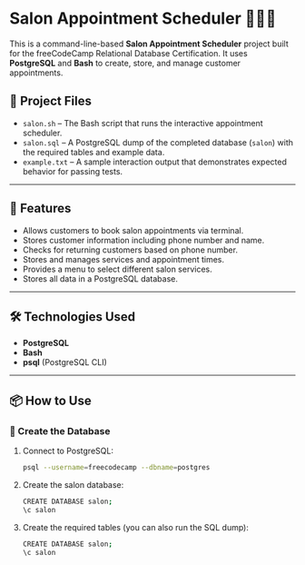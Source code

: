 # Salon Appointment Scheduler 💇‍♀️💈

This is a command-line-based **Salon Appointment Scheduler** project built for the freeCodeCamp Relational Database Certification. It uses **PostgreSQL** and **Bash** to create, store, and manage customer appointments.

## 📁 Project Files

- `salon.sh` – The Bash script that runs the interactive appointment scheduler.
- `salon.sql` – A PostgreSQL dump of the completed database (`salon`) with the required tables and example data.
- `example.txt` – A sample interaction output that demonstrates expected behavior for passing tests.

---

## 🎯 Features

- Allows customers to book salon appointments via terminal.
- Stores customer information including phone number and name.
- Checks for returning customers based on phone number.
- Stores and manages services and appointment times.
- Provides a menu to select different salon services.
- Stores all data in a PostgreSQL database.

---

## 🛠 Technologies Used

- **PostgreSQL**
- **Bash**
- **psql** (PostgreSQL CLI)

---

## 📦 How to Use

### 🐘 Create the Database

1. Connect to PostgreSQL:
      ```bash
      psql --username=freecodecamp --dbname=postgres

2.	Create the salon database:
      ```bash 
      CREATE DATABASE salon;
      \c salon

3. Create the required tables (you can also run the SQL dump):
      ```bash 
      CREATE DATABASE salon;
      \c salon

